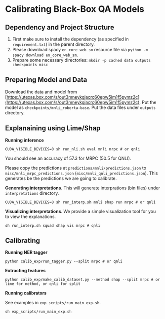 # Calibrating Black-Box QA Models

## Dependency and Project Structure
1. First make sure to install the dependency (as specified in `requirement.txt`) in the parent directory.
2. Please download spacy `en_core_web_sm` resource file via `python -m spacy download en_core_web_sm`.
3. Prepare some necessary directories: `mkdir -p cached data outputs checkpoints misc ` 

## Preparing Model and Data
Download the data and model from [https://utexas.box.com/s/out3mneykgjacrc60epw5im1f5pymz2c](https://utexas.box.com/s/out3mneykgjacrc60epw5im1f5pymz2c). Put the model as `checkpoints/mnli_roberta-base`. Put the data files under `outputs` directory.

## Explanaining using Lime/Shap

**Running inference**

`CUDA_VISIBLE_DEVICES=0 sh run_nli.sh eval mnli mrpc # or qnli`

You should see an accuracy of 57.3 for MRPC (50.5 for QNLI).

Please copy the predictions at `predictions/mnli/predictions.json` to `misc/mnli_mrpc_predictions.json` (`misc/mnli_qnli_predictions.json`). This generates be the predictions we are going to calibrate.

**Generating interpretations**. This will generate interprations (bin files) under `interpretations` directory.

`CUDA_VISIBLE_DEVICES=0 sh run_interp.sh mnli shap run mrpc # or qnli`

**Visualizing interpretations**. We provide a simple visualization tool for you to view the explanations.

`sh run_interp.sh squad shap vis mrpc # qnli`


## Calibrating

**Running NER tagger**

`python calib_exp/run_tagger.py --split mrpc # or qnli`


**Extracting features**

`python calib_exp/make_calib_dataset.py --method shap --split mrpc # or lime for method, or qnli for split`

**Running calibrators**

See examples in `exp_scripts/run_main_exp.sh`.

`sh exp_scripts/run_main_exp.sh`
